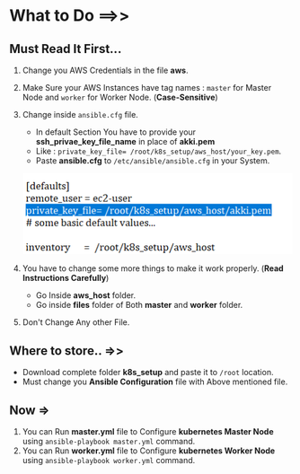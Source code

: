 # What to Do ==>>
## Must Read It First...

1. Change you AWS Credentials in the file **aws**.

2. Make Sure your AWS Instances have tag names : `master` for Master Node and `worker` for Worker Node. (**Case-Sensitive**)

3. Change inside `ansible.cfg` file.
   - In default Section You have to provide your **ssh_privae_key_file_name** in place of **akki.pem**
   - Like : `private_key_file= /root/k8s_setup/aws_host/your_key.pem`.
   - Paste **ansible.cfg** to `/etc/ansible/ansible.cfg` in your System.
   
   ![Instruction for ansible.cfg](image.PNG)
   
   
4. You have to change some more things to make it work properly. (**Read Instructions Carefully**)
   - Go Inside **aws_host** folder.
   - Go inside **files** folder of Both **master** and **worker** folder.
   
5. Don't Change Any other File.

## Where to store.. =>>
- Download complete folder **k8s_setup** and paste it to `/root` location.
- Must change you **Ansible Configuration** file with Above mentioned file.

## Now =>
1. You can Run **master.yml** file to Configure **kubernetes Master Node** using `ansible-playbook master.yml` command.
2. You can Run **worker.yml** file to Configure **kubernetes Worker Node** using `ansible-playbook worker.yml` command.
